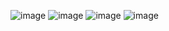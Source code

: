 ![image](https://github.com/user-attachments/assets/1ba07c51-f07c-4bab-8a48-ee319244f092)
![image](https://github.com/user-attachments/assets/8745d524-d370-4a4f-bdce-bcb76d9d61c5)
![image](https://github.com/user-attachments/assets/a9b3430b-c4a9-4eba-85ea-02c8552b0209)
![image](https://github.com/user-attachments/assets/6883e39e-781d-4a3e-b7cc-c76ce91dcfa3)

